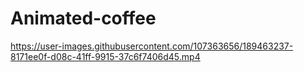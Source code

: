 # Animated-coffee 




https://user-images.githubusercontent.com/107363656/189463237-8171ee0f-d08c-41ff-9915-37c6f7406d45.mp4



